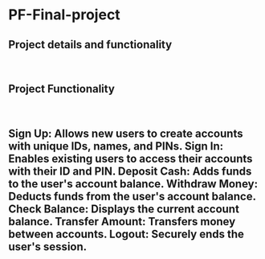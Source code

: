 # PF-Final-project
<h2> Project details and functionality </h2>
</br>
<h2>Project Functionality</h2>
</br>
<h2 >
Sign Up: Allows new users to create accounts with unique IDs, names, and PINs.
Sign In: Enables existing users to access their accounts with their ID and PIN.
Deposit Cash: Adds funds to the user's account balance.
Withdraw Money: Deducts funds from the user's account balance.
Check Balance: Displays the current account balance.
Transfer Amount: Transfers money between accounts.
Logout: Securely ends the user's session.
</h2>
